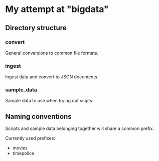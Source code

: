 # My attempt at "bigdata"

## Directory structure

### convert
General conversions to common file formats.

### ingest
Ingest data and convert to JSON documents.

### sample_data
Sample data to use when trying out scipts.

## Naming conventions
Scripts and sample data belonging together will share a common prefix.

Currently used prefixes:
- movies
- timepolice
